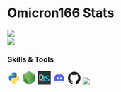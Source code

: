 # Omicron166 Stats
 
<a>
    <img align="center" src="https://github-readme-stats.vercel.app/api?username=Omicron166&show_icons=true&theme=chartreuse-dark">
    </br>
    <img align="center" src="https://github-readme-stats.vercel.app/api/top-langs/?username=omicron166&layout=compact&theme=chartreuse-dark">
</a>

<h3>Skills & Tools </h3>
<code><img height="30" src="https://github.com/devicons/devicon/blob/master/icons/python/python-original.svg"></code>
<code><img height="30" src="https://raw.githubusercontent.com/github/explore/80688e429a7d4ef2fca1e82350fe8e3517d3494d/topics/nodejs/nodejs.png"></code>
<code><img height="30" src="https://raw.githubusercontent.com/github/explore/888aa7196bdda1de09e848148fc5929ccfe49ab6/topics/discord-js/discord-js.png"></code>
<code><img height="30" src="https://raw.githubusercontent.com/github/explore/80688e429a7d4ef2fca1e82350fe8e3517d3494d/topics/discord/discord.png"></code>
<code><img height="30" src="https://github.com/devicons/devicon/blob/master/icons/github/github-original.svg"></code>
<code><img height="30" src="https://cdn.glitch.com/2bdfb3f8-05ef-4035-a06e-2043962a3a13%2Flogo-day.svg"></code>
